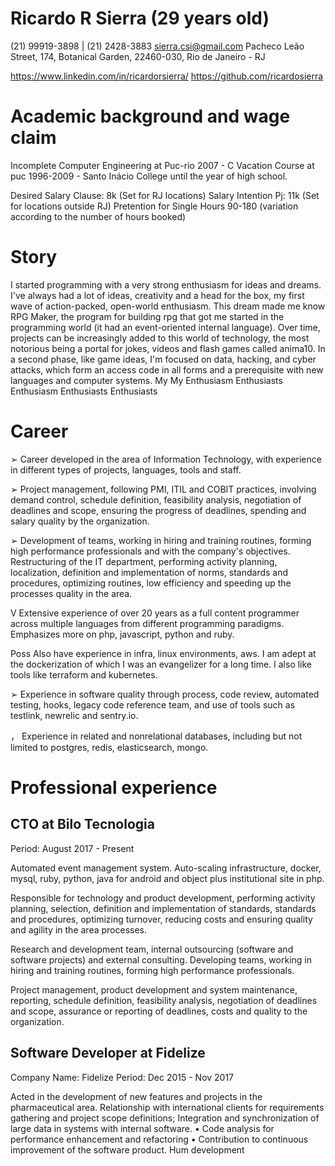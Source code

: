 Ricardo R Sierra (29 years old)
==============

(21) 99919-3898 | (21) 2428-3883
sierra.csi@gmail.com
Pacheco Leão Street, 174, Botanical Garden, 22460-030, Rio de Janeiro - RJ

https://www.linkedin.com/in/ricardorsierra/
https://github.com/ricardosierra

# Academic background and wage claim

Incomplete Computer Engineering at Puc-rio
2007 - C Vacation Course at puc
1996-2009 - Santo Inácio College until the year of high school.

Desired Salary Clause: 8k (Set for RJ locations)
Salary Intention Pj: 11k (Set for locations outside RJ)
Pretention for Single Hours 90-180 (variation according to the number of hours booked)

# Story

I started programming with a very strong enthusiasm for ideas and dreams. I've always had a lot of ideas, creativity and a head for the box, my first wave of action-packed, open-world enthusiasm. This dream made me know RPG Maker, the program for building rpg that got me started in the programming world (it had an event-oriented internal language). Over time, projects can be increasingly added to this world of technology, the most notorious being a portal for jokes, videos and flash games called anima10. In a second phase, like game ideas, I'm focused on data, hacking, and cyber attacks, which form an access code in all forms and a prerequisite with new languages ​​and computer systems. My My Enthusiasm Enthusiasts Enthusiasm Enthusiasts Enthusiasts

# Career

➢ Career developed in the area of ​​Information Technology, with experience in different types of projects, languages, tools and staff.

➢ Project management, following PMI, ITIL and COBIT practices, involving demand control, schedule definition, feasibility analysis, negotiation of deadlines and scope, ensuring the progress of deadlines, spending and salary quality by the organization.

➢ Development of teams, working in hiring and training routines, forming high performance professionals and with the company's objectives. Restructuring of the IT department, performing activity planning, localization, definition and implementation of norms, standards and procedures, optimizing routines, low efficiency and speeding up the processes quality in the area.

V Extensive experience of over 20 years as a full content programmer across multiple languages ​​from different programming paradigms. Emphasizes more on php, javascript, python and ruby.

Poss Also have experience in infra, linux environments, aws. I am adept at the dockerization of which I was an evangelizer for a long time. I also like tools like terraform and kubernetes.

➢ Experience in software quality through process, code review, automated testing, hooks, legacy code reference team, and use of tools such as testlink, newrelic and sentry.io.

， Experience in related and nonrelational databases, including but not limited to postgres, redis, elasticsearch, mongo.


# Professional experience

## CTO at Bilo Tecnologia

Period: August 2017 - Present

Automated event management system. Auto-scaling infrastructure, docker, mysql, ruby, python, java for android and object plus institutional site in php.

Responsible for technology and product development, performing activity planning, selection, definition and implementation of standards, standards and procedures, optimizing turnover, reducing costs and ensuring quality and agility in the area processes.

Research and development team, internal outsourcing (software and software projects) and external consulting. Developing teams, working in hiring and training routines, forming high performance professionals.

Project management, product development and system maintenance, reporting, schedule definition, feasibility analysis, negotiation of deadlines and scope, assurance or reporting of deadlines, costs and quality to the organization.

## Software Developer at Fidelize

Company Name: Fidelize
Period: Dec 2015 - Nov 2017

Acted in the development of new features and projects in the pharmaceutical area.
Relationship with international clients for requirements gathering and project scope definitions;
Integration and synchronization of large data in systems with internal software.
• Code analysis for performance enhancement and refactoring
• Contribution to continuous improvement of the software product.
Hum development